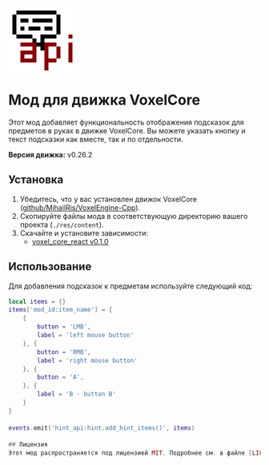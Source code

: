 <img src="icon.png" width="128" height="128" style="image-rendering: pixelated;">

# Мод для движка VoxelCore

Этот мод добавляет функциональность отображения подсказок для предметов в руках в движке VoxelCore. Вы можете указать кнопку и текст подсказки как вместе, так и по отдельности.

**Версия движка:** v0.26.2

## Установка

1. Убедитесь, что у вас установлен движок VoxelCore ([github/MihailRis/VoxelEngine-Cpp](https://github.com/MihailRis/VoxelEngine-Cpp)).
2. Скопируйте файлы мода в соответствующую директорию вашего проекта (`./res/content`).
3. Скачайте и установите зависимости:
   - [voxel_core_react v0.1.0](https://github.com/VulpesDust/voxel_core_react)

## Использование

Для добавления подсказок к предметам используйте следующий код:

```lua
local items = {}
items['mod_id:item_name'] = {
    {
        button = 'LMB',
        label = 'left mouse button'
    }, {
        button = 'RMB',
        label = 'right mouse button'
    }, {
        button = 'A',
    }, {
        label = 'B - button B'
    }
}

events.emit('hint_api:hint.add_hint_items()', items)

## Лицензия
Этот мод распространяется под лицензией MIT. Подробнее см. в файле [LICENSE](LICENSE).
